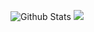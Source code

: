 
![Github Stats](https://github-readme-stats.vercel.app/api?username=imailang&show_icons=true&theme=dark&count_private=true)
![](https://activity-graph.herokuapp.com/graph?username=imailang&theme=github)
